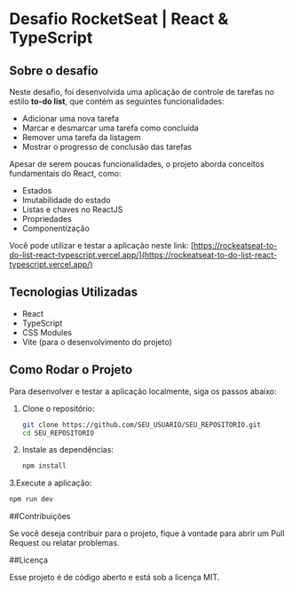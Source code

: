 # Desafio RocketSeat | React & TypeScript

## Sobre o desafio

Neste desafio, foi desenvolvida uma aplicação de controle de tarefas no estilo **to-do list**, que contém as seguintes funcionalidades:

- Adicionar uma nova tarefa
- Marcar e desmarcar uma tarefa como concluída
- Remover uma tarefa da listagem
- Mostrar o progresso de conclusão das tarefas

Apesar de serem poucas funcionalidades, o projeto aborda conceitos fundamentais do React, como:

- Estados
- Imutabilidade do estado
- Listas e chaves no ReactJS
- Propriedades
- Componentização

Você pode utilizar e testar a aplicação neste link:
[https://rockeatseat-to-do-list-react-typescript.vercel.app/](https://rockeatseat-to-do-list-react-typescript.vercel.app/)

## Tecnologias Utilizadas

- React
- TypeScript
- CSS Modules
- Vite (para o desenvolvimento do projeto)



## Como Rodar o Projeto

Para desenvolver e testar a aplicação localmente, siga os passos abaixo:

1. Clone o repositório:
   ```bash
   git clone https://github.com/SEU_USUARIO/SEU_REPOSITORIO.git
   cd SEU_REPOSITORIO
   ```
   
2. Instale as dependências:
   ```bash
   npm install
   ```

3.Execute a aplicação:
   ```bash
   npm run dev
   ```



##Contribuições

Se você deseja contribuir para o projeto, fique à vontade para abrir um Pull Request ou relatar problemas.

##Licença

Esse projeto é de código aberto e está sob a licença MIT.


